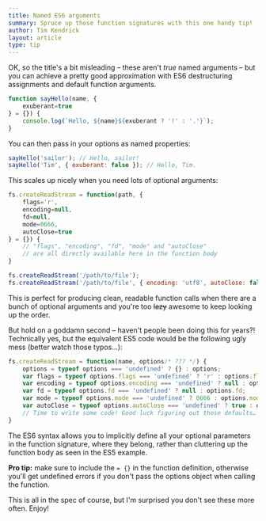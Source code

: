```yaml
---
title: Named ES6 arguments
summary: Spruce up those function signatures with this one handy tip!
author: Tim Kendrick
layout: article
type: tip
---
```


OK, so the title's a bit misleading – these aren't *true* named arguments – but you can achieve a pretty good approximation with ES6 destructuring assignments and default function arguments.


```javascript
function sayHello(name, {
	exuberant=true
} = {}) {
	console.log(`Hello, ${name}${exuberant ? '!' : '.'}`);
}
```

You can then pass in your options as named properties:

```javascript
sayHello('sailor'); // Hello, sailor!
sayHello('Tim', { exuberant: false }); // Hello, Tim.
```

This scales up nicely when you need lots of optional arguments:

```javascript
fs.createReadStream = function(path, {
	flags='r',
	encoding=null,
	fd=null,
	mode=0666,
	autoClose=true
} = {}) {
	// "flags", "encoding", "fd", "mode" and "autoClose"
	// are all directly available here in the function body
}

fs.createReadStream('/path/to/file');
fs.createReadStream('/path/to/file', { encoding: 'utf8', autoClose: false });
```

This is perfect for producing clean, readable function calls when there are a bunch of optional arguments and you're too <strike>lazy</strike> awesome to keep looking up the order.

But hold on a goddamn second – haven't people been doing this for years?! Technically yes, but the equivalent ES5 code would be the following ugly mess (better watch those typos…):

```javascript
fs.createReadStream = function(name, options/* ??? */) {
	options = typeof options === 'undefined' ? {} : options;
	var flags = typeof options.flags === 'undefined' ? 'r' : options.flags;
	var encoding = typeof options.encoding === 'undefined' ? null : options.encoding;
	var fd = typeof options.fd === 'undefined' ? null : options.fd;
	var mode = typeof options.mode === 'undefined' ? 0666 : options.mode;
	var autoClose = typeof options.autoClose === 'undefined' ? true : options.autoClose;
	// Time to write some code! Good luck figuring out those defaults…
}
```

The ES6 syntax allows you to implicitly define all your optional parameters in the function signature, where they belong, rather than cluttering up the function body as seen in the ES5 example.

**Pro tip:** make sure to include the `= {}` in the function definition, otherwise you'll get undefined errors if you don't pass the options object when calling the function.

This is all in the spec of course, but I'm surprised you don't see these more often. Enjoy!

